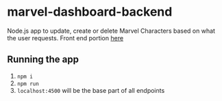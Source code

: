 # marvel-dashboard-backend

Node.js app to update, create or delete Marvel Characters based on what the user requests. Front end portion [here](https://github.com/rzhou10/marvel-dashboard)

## Running the app

1. `npm i`
2. `npm run`
3. `localhost:4500` will be the base part of all endpoints